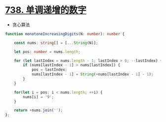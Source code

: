 
# [738. 单调递增的数字](https://leetcode-cn.com/problems/monotone-increasing-digits/)

- 贪心算法

```typescript
function monotoneIncreasingDigits(N: number): number {

    const nums: string[] = [...String(N)];

    let pos: number = nums.length;

    for (let lastIndex = nums.length - 1; lastIndex > 0; --lastIndex) {
        if (nums[lastIndex - 1] > nums[lastIndex]) {
            pos = lastIndex;
            nums[lastIndex - 1] = String(+nums[lastIndex - 1] - 1);
        }
    }

    for(let i = pos; i < nums.length; ++i) {
        nums[i] = '9';
    }

    return +nums.join('');
};
```
